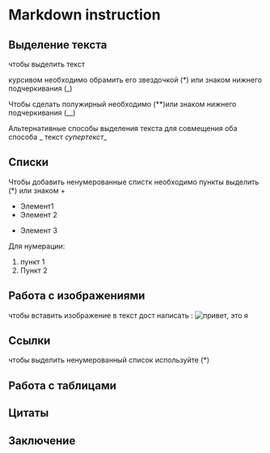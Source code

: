 # Markdown instruction

## Выделение текста


чтобы выделить текст 

курсивом необходимо обрамить его звездочкой (*) или знаком нижнего подчеркивания (_)

Чтобы сделать полужирный необходимо (**)или знаком нижнего подчеркивания (__)

Альтернативные способы выделения текста для совмещения оба способа _ текст *супертекст*_

## Списки

Чтобы добавить ненумерованные спистк необходимо пункты выделить (*) или знаком +
* Элемент1
* Элемент 2
+ Элемент 3

Для нумерации:

1. пункт 1
2. Пункт 2

## Работа с изображениями

чтобы вставить изображение в текст дост написать :
![привет, это я](Foto.jpg)

## Ссылки

чтобы выделить ненумерованный список используйте (*)

## Работа с таблицами

## Цитаты

## Заключение